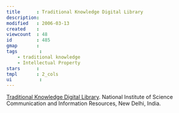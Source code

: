 ```yaml
---
title      : Traditional Knowledge Digital Library
description: 
modified   : 2006-03-13
created    : 
viewcount  : 48
id         : 485
gmap       : 
tags        :
    - traditional knowledge
    - Intellectual Property
stars      : 
tmpl       : 2_cols
ui			: 
---
```


[Traditional Knowledge Digital Library](http://tinyurl.com/cmons). National Institute of Science Communication and Information Resources, New Delhi, India. 

